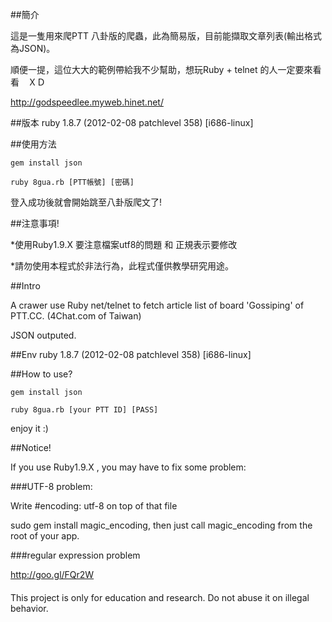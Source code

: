 ##簡介

這是一隻用來爬PTT 八卦版的爬蟲，此為簡易版，目前能擷取文章列表(輸出格式為JSON)。

順便一提，這位大大的範例帶給我不少幫助，想玩Ruby + telnet 的人一定要來看看　ＸＤ

http://godspeedlee.myweb.hinet.net/

##版本
ruby 1.8.7 (2012-02-08 patchlevel 358) [i686-linux]
  
##使用方法
  
    gem install json
  
    ruby 8gua.rb [PTT帳號] [密碼]

登入成功後就會開始跳至八卦版爬文了!

##注意事項!

*使用Ruby1.9.X 要注意檔案utf8的問題 和 正規表示要修改

*請勿使用本程式於非法行為，此程式僅供教學研究用途。


##Intro

A crawer use Ruby net/telnet to fetch article list of board 'Gossiping' of PTT.CC. (4Chat.com of Taiwan)

JSON outputed. 

##Env
ruby 1.8.7 (2012-02-08 patchlevel 358) [i686-linux]

##How to use?

    gem install json
  
    ruby 8gua.rb [your PTT ID] [PASS]

enjoy it :)
    
##Notice!

If you use Ruby1.9.X , you may have to fix some problem:

###UTF-8 problem:

Write #encoding: utf-8 on top of that file
  
sudo gem install magic_encoding, then just call magic_encoding from the root of your app.

  
###regular expression problem
  
http://goo.gl/FQr2W

####
  This project is only for education and research. Do not abuse it on illegal behavior.
      
